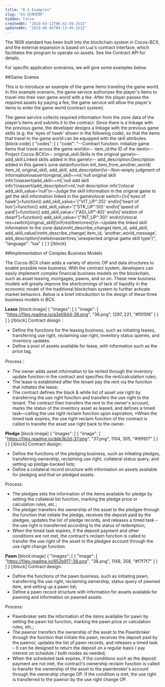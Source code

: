 ```yaml
---
title: "6.3 Examples"
slug: "63-应用范例"
hidden: false
createdAt: "2019-03-12T06:42:59.353Z"
updatedAt: "2019-06-05T04:13:45.153Z"
---
```

The 1808 standard has been built into the blockchain system in Cocos-BCX, and the external expansion is based on Lua's contract interface, which facilitates the program to operate on assets. See the Contract API for details.

For specific application scenarios, we will give some examples below.



##Game Scenes

This is to introduce an example of the game items traveling the game world. In this example scenario, the game service authorizes the player's items to travel into their own game world with a fee. After the player passes the required assets by paying a fee, the game service will allow the player's items to enter the game world (contract system).

The game service collects required information from the zone data of the player’s items and submits it to the contract. Since there is a linkage with the previous game, the developer designs a linkage with the previous game skills (e.g. the 'eyes of hawk' shown in the following code), so that the items that travel to the game world can be equipped with the skill attributes.
[block:code]
{
  "codes": [
    {
      "code": "--Contract function: Initialize game items that travel across the game world\n-- item_id:the ID of the item\n--Project Cocos-BCX\n-- original_skill:Skills in the original game\n-- add_skill:Linked skills added in this game\n-- add_description:Description added in this game’s zone data\nfunction init_item_from_another_world( item_id, original_skill, add_skill, add_description)\n--Non-empty judgment of information\nassert(original_skill~=nil,'null original skill info')\nassert(add_skill~=nil,'null add skill info')\nassert(add_description!=nil,'null description info')\nlocal add_skill_value='null'\n--Judge the skill information in the original game to get the skill information linked in the game\nlocal switch={\n['eyes of hawk']=function() add_skill_value='{\"VIT_UP\":25}' end\n['heart of lion']=function() add_skill_value='{\"STR_UP\":50}' end\n['speed of pard']=function() add_skill_value='{\"AGI_UP\":40}' end\n['wisdom of dwarf']=function() add_skill_value='{\"INT_UP\":30}' end\n}\nlocal res=switch[original_skill]\nif(res)then\nres()\n--Update the linked skill information to the zone data\nnht_describe_change( item_id, add_skill, add_skill_value)\nnht_describe_change( item_id, 'another_world_message', add_description)\nelse\nassert(res,'unexpected original game skill type')",
      "language": "lua"
    }
  ]
}
[/block]

##Implementation of Complex Business Models

The Cocos-BCX chain adds a variety of atomic OP and data structures to enable possible new business. With the contract system, developers can easily implement complex financial business models on the blockchain, such as asset leasing, mortgages, pawns, and so on. These new business models will greatly improve the shortcomings of lack of liquidity in the economic model of the traditional blockchain system to further activate market behaviors. Below is a brief introduction to the design of these three business models in BCX.

**Lease** 
[block:image]
{
  "images": [
    {
      "image": [
        "https://files.readme.io/a3e0644-36.png",
        "36.png",
        1297,
        221,
        "#f5f5f6"
      ]
    }
  ]
}
[/block]
Contract design：
* Define the functions for the leasing business, such as initiating leases, transferring use right, reclaiming use right, inventory status queries, and inventory updates.
* Define a pool of assets available for lease, with information such as the price tag.

Process：
* The owner adds asset information to be rented through the inventory update function in the contract and specifies the rent/calculation rules;
* The lease is established after the tenant pay the rent via the function that initiates the lease;
* The contract defines the black & white list of asset use right by transferring the use right function and transfers the use right to the tenant. The contract then transfers the rent to the owner's account, marks the status of the inventory asset as leased, and defines a timed task—calling the use right reclaim function upon expiration;
*When the timed task expires, the use right reclaim function of the contract is called to transfer the asset use right back to the owner.


 **Pledge** 
[block:image]
{
  "images": [
    {
      "image": [
        "https://files.readme.io/dde3b2d-37.png",
        "37.png",
        1104,
        305,
        "#f6f6f7"
      ]
    }
  ]
}
[/block]
Contract design:
* Define the functions of the pledging business, such as initiating pledges, transferring ownership, reclaiming use right, collateral status query, and setting up pledge-backed lists;
* Define a collateral record structure with information on assets available for pledging and that on pledged assets.

Process:
* The pledgee sets the information of the items available for pledge by setting the collateral list function, marking the pledge price or calculation rules, etc.;
* The pledger transfers the ownership of the asset to the pledgee through the function that initiate the pledge, receives the deposit paid by the pledgee, updates the list of pledge records, and releases a timed task – the use right is transferred according to the status of redemption;
* When the timed task expires, if the deposit payment and other conditions are not met, the contract's reclaim function is called to transfer the use right of the asset to the pledgee account through the use right change function.

**Pawn** 
[block:image]
{
  "images": [
    {
      "image": [
        "https://files.readme.io/652b917-38.png",
        "38.png",
        1148,
        358,
        "#f7f7f7"
      ]
    }
  ]
}
[/block]
Contract design:
* Define the functions of the pawn business, such as initiating pawn, transferring the use right, reclaiming ownership, status query of pawned item, and setting up a pawn list;
* Define a pawn record structure with information for assets available for pawning and information on pawned assets.

Process:
* Pawnbroker sets the information of the items available for pawn by setting the pawn list function, marking the pawn price or calculation rules, etc.;
* The pawnor transfers the ownership of the asset to the Pawnbroker through the function that initiate the pawn, receives the deposit paid by the pawnor, updates the list of pawn records, and releases a timed task – It can be designed to return the deposit on a regular basis / pay interest on schedule / both modes as needed;
* When the scheduled task expires, if the conditions such as the deposit payment are not met, the contract's ownership reclaim function is called to transfer the ownership of the asset to the pawnbroker's account through the ownership change OP. If the condition is met, the use right is transferred to the pawnor by the use right change OP.